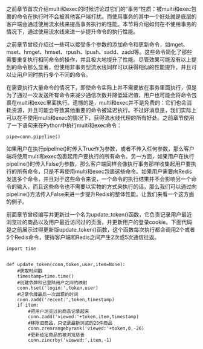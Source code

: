 之前章节首次介绍multi和exec的时候讨论过它们的”事务“性质：被multi和exec包裹的命令在执行时不会被其他客户端打扰。而使用事务的其中一个好处就是底层的客户端会通过使用流水线来提高事务执行的性能。本节将介绍如何在不使用事务的情况下，通过使用流水线来进一步提升命令的执行性能。

之前章节曾经介绍过一些可以接受多个参数的添加命令和更新命令，如mget、mset、hmget、hmset、rpush、lpush、sadd、zadd等。这些命令简化了那些需要重复执行相同命令的操作，并且极大地提升了性能。尽管效果可能没有以上提到的命令那么显著，但使用非事务型流水线同样可以获得相似的性能提升，并且可以让用户同时执行多个不同的命令。

在需要执行大量命令的情况下，即使命令实际上并不需要放在事务里面执行，但是为了通过一次发送所有命令来减少通信次数并降低延迟值，用户也可能会将命令包裹在multi和exec里面执行。遗憾的是，multi和exec并不是免费的：它们也会消耗资源，并且可能会导致其他重要的命令被延迟执行。不过好消息是，我们实际上可以在不使用multi和exec的情况下，获得流水线代理的所有好处。之前章节使用了一下语句来在Python中执行multi和exec命令：

```
pipe=conn.pipeline()
```

如果用户在执行pipeline\(\)时传入True作为参数，或者不传入任何参数，那么客户端将使用multi和exec包裹起用户要执行的所有命令。另一方面，如果用户在执行pipeline\(\)时传入False为参数，那么客户端同样会像执行事务那样收集起用户要执行的所有命令，只是不再使用multi和exec包裹这些命令。如果用户需要向Redis发送多个命令，并且对于这些命令来说，一个命令的执行结果并不会影响另一个命令的输入，而且这些命令也不需要以实物的方式来执行的话，那么我们可以通过向pipeline\(\)方法传入False来进一步提升Redis的整体性能。让我们来看一个这方面的例子。

前面章节曾经编写并更新过一个名为update\_token\(\)函数，它负责记录用户最近浏览过的商品以及用户最近访问过的页面，并更新用户的登录cookie。下面代码是之前展示过得更新版update\_token\(\)函数，这个函数每次执行都会调用2个或者5个Redis命令，使得客户端和Redis之间产生2次或5次通信往返。

```
import time


def update_token(conn,token,user,item=None):
    #获取时间戳
    timestamp=time.time()
    #创建令牌和已登陆用户之间的映射
    conn.hset('login:',token,user)
    #记录令牌最后一次出现的时间
    conn.zadd('recent:',token,timestamp)
    if item:
        #把用户浏览过的商品记录起来
        conn.zadd('viewed:'+token,item,timestamp)
        #移除旧商品，只记录最新浏览的25件商品
        conn.zremrangebyrank('viewed:'+token,0,-26)
        #更新给定商品的被浏览慈善
        conn.zincrby('viewed:',item,-1)
```



